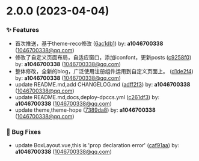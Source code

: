 # 2.0.0 (2023-04-04)


### ✨ Features

* 首次推送，基于theme-reco修改 ([6ac1db1](https://github.com/a1046700338/MyPress/commit/6ac1db1)) by: **a1046700338** (1046700338@qq.com)
* 修改了自定义页面布局，自适应窗口，添加iconfont，更新posts ([c9258f0](https://github.com/a1046700338/MyPress/commit/c9258f0)) by: **a1046700338** (1046700338@qq.com)
* 整体修改，全新的blog，广泛使用注册组件运用到自定义页面上。 ([d1de2f4](https://github.com/a1046700338/MyPress/commit/d1de2f4)) by: **a1046700338** (1046700338@qq.com)
* update README.md,add CHANGELOG.md ([adff2f3](https://github.com/a1046700338/MyPress/commit/adff2f3)) by: **a1046700338** (1046700338@qq.com)
* update README.md,docs,deploy-dpccs.yml ([c261df3](https://github.com/a1046700338/MyPress/commit/c261df3)) by: **a1046700338** (1046700338@qq.com)
* update theme,theme-hope ([7389da8](https://github.com/a1046700338/MyPress/commit/7389da8)) by: **a1046700338** (1046700338@qq.com)


### 🐛 Bug Fixes

* update BoxLayout.vue,this is 'prop declaration error' ([caf91aa](https://github.com/a1046700338/MyPress/commit/caf91aa)) by: **a1046700338** (1046700338@qq.com)



